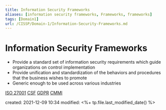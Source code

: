 ```yaml
---
title: Information Security Frameworks
aliases: [information security frameworks, Frameworks, frameworks]
tags: [Domain1]
url: /CISSP/Domain-1/Information-Security-Frameworks.md
---
```


# Information Security Frameworks

- Provide a standard set of information security requirements which guide organizations on control implementation
- Provide unification and standardization of the behaviors and procedures that the business wishes to promote 
- Generic enough to be used across various industries

[ISO 27001](notes/CISSP/Domain%201/Information%20Security%20Frameworks/ISO%2027001)
[CSF](notes/CISSP/Domain%201/Information%20Security%20Frameworks/CSF)
[GDPR](notes/CISSP/Domain%201/Information%20Security%20Frameworks/GDPR)
[CMMI](notes/CISSP/Domain%201/Information%20Security%20Frameworks/CMMI)

created: 2021-12-09 10:34
modified: <%+ tp.file.last_modified_date() %>